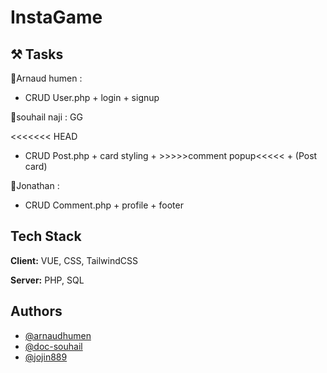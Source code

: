 # InstaGame


## ⚒ Tasks

👻Arnaud humen :

- CRUD User.php + login + signup

👾souhail naji :
GG

<<<<<<< HEAD
- CRUD Post.php + card styling + >>>>>comment popup<<<<< + (Post card)


🤖Jonathan :

- CRUD Comment.php + profile + footer

## Tech Stack

**Client:** VUE, CSS, TailwindCSS

**Server:** PHP, SQL


## Authors

- [@arnaudhumen](https://github.com/arnaudhumen)
- [@doc-souhail](https://github.com/doc-souhail)
- [@jojin889](https://github.com/jojin889)

